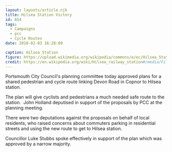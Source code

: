 ```yaml
---
layout: layouts/article.njk
title: Hilsea Station Victory
id: 654
tags:
  - Campaigns
  - pcc
  - Cycle Routes
date: 2010-02-03 16:28:09

caption: Hilsea Station
figure: https://upload.wikimedia.org/wikipedia/commons/e/ec/Hilsea_Station%2C_and_playing_fields._-_geograph.org.uk_-_81958.jpg
credit: https://en.wikipedia.org/wiki/Hilsea_railway_station#/media/File:Hilsea_Station,_and_playing_fields._-_geograph.org.uk_-_81958.jpg
---
```


Portsmouth City Council's planning committee today approved plans for a shared pedestrian and cycle route linking Devon Road in Copnor to Hilsea station.

The plan will give cyclists and pedestrians a much needed safe route to the station.  John Holland deputised in support of the proposals by PCC at the planning meeting.

There were two deputations against the proposals on behalf of local residents, who raised concerns about commuters parking in residential streets and using the new route to get to Hilsea station.

Councillor Luke Stubbs spoke effectively in support of the plan which was approved by a narrow majority.
